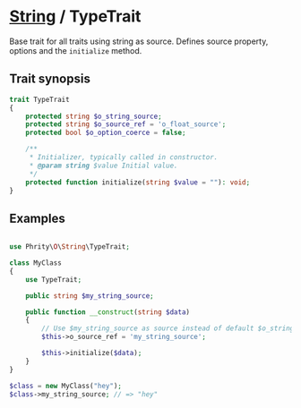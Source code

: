 # [String](../String.md) / TypeTrait

Base trait for all traits using string as source.
Defines source property, options and the `initialize` method.

## Trait synopsis

```php
trait TypeTrait
{
    protected string $o_string_source;
    protected string $o_source_ref = 'o_float_source';
    protected bool $o_option_coerce = false;

    /**
     * Initializer, typically called in constructor.
     * @param string $value Initial value.
     */
    protected function initialize(string $value = ""): void;
}

```

## Examples

```php

use Phrity\O\String\TypeTrait;

class MyClass
{
    use TypeTrait;

    public string $my_string_source;

    public function __construct(string $data)
    {
        // Use $my_string_source as source instead of default $o_string_source
        $this->o_source_ref = 'my_string_source';

        $this->initialize($data);
    }
}

$class = new MyClass("hey");
$class->my_string_source; // => "hey"
```
